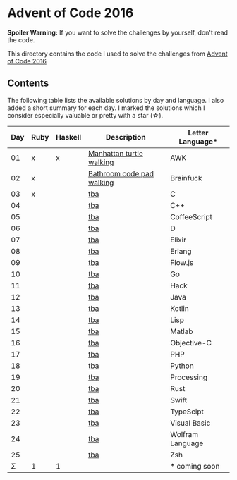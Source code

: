 Advent of Code 2016
===================

**Spoiler Warning:** If you want to solve the challenges by yourself, don't read the code.

This directory contains the code I used to solve the challenges from [Advent of Code 2016](http://adventofcode.com/2016)

Contents
--------

The following table lists the available solutions by day and language. I also
added a short summary for each day. I marked the solutions which I consider
especially valuable or pretty with a star (☆).

Day | Ruby | Haskell | Description                                                       | Letter Language*
----|------|---------|-------------------------------------------------------------------|-----------------
01  |  x   |    x    | [Manhattan turtle walking](http://adventofcode.com/2016/day/1)    | AWK
02  |  x   |         | [Bathroom code pad walking](http://adventofcode.com/2016/day/2)   | Brainfuck
03  |  x   |         | [tba](http://adventofcode.com/2016/day/3)                         | C
04  |      |         | [tba](http://adventofcode.com/2016/day/4)                         | C++
05  |      |         | [tba](http://adventofcode.com/2016/day/5)                         | CoffeeScript
06  |      |         | [tba](http://adventofcode.com/2016/day/6)                         | D
07  |      |         | [tba](http://adventofcode.com/2016/day/7)                         | Elixir
08  |      |         | [tba](http://adventofcode.com/2016/day/8)                         | Erlang
09  |      |         | [tba](http://adventofcode.com/2016/day/9)                         | Flow.js
10  |      |         | [tba](http://adventofcode.com/2016/day/10)                        | Go
11  |      |         | [tba](http://adventofcode.com/2016/day/11)                        | Hack
12  |      |         | [tba](http://adventofcode.com/2016/day/12)                        | Java
13  |      |         | [tba](http://adventofcode.com/2016/day/13)                        | Kotlin
14  |      |         | [tba](http://adventofcode.com/2016/day/14)                        | Lisp
15  |      |         | [tba](http://adventofcode.com/2016/day/15)                        | Matlab
16  |      |         | [tba](http://adventofcode.com/2016/day/16)                        | Objective-C
17  |      |         | [tba](http://adventofcode.com/2016/day/17)                        | PHP
18  |      |         | [tba](http://adventofcode.com/2016/day/18)                        | Python
19  |      |         | [tba](http://adventofcode.com/2016/day/19)                        | Processing
20  |      |         | [tba](http://adventofcode.com/2016/day/20)                        | Rust
21  |      |         | [tba](http://adventofcode.com/2016/day/21)                        | Swift
22  |      |         | [tba](http://adventofcode.com/2016/day/22)                        | TypeScipt
23  |      |         | [tba](http://adventofcode.com/2016/day/23)                        | Visual Basic
24  |      |         | [tba](http://adventofcode.com/2016/day/24)                        | Wolfram Language
25  |      |         | [tba](http://adventofcode.com/2016/day/25)                        | Zsh
Σ   |  1   |    1    |                                                                   | * coming soon
